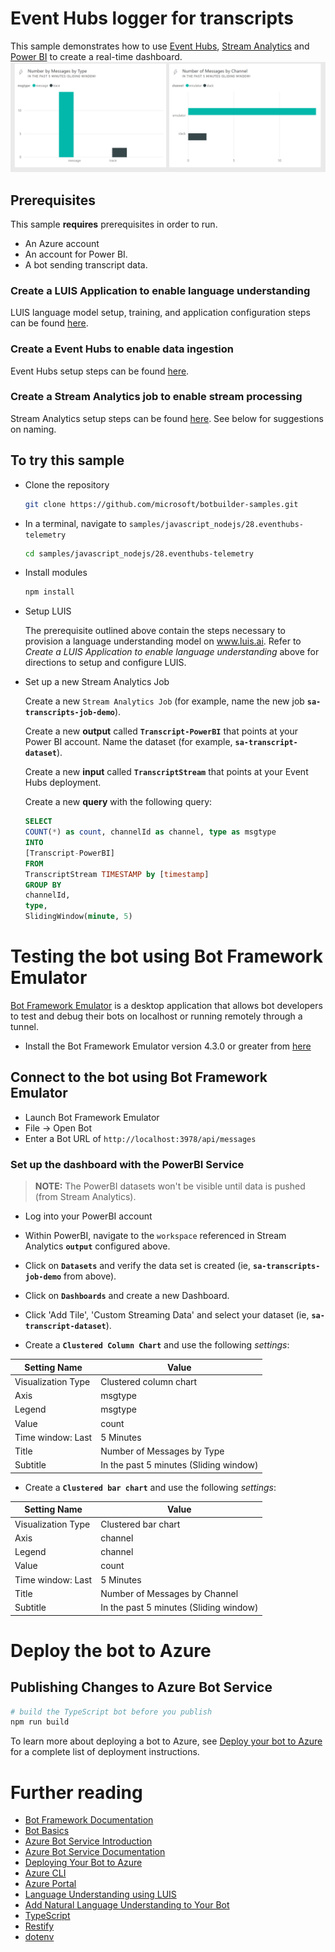 # Event Hubs logger for transcripts
This sample demonstrates how to use [Event Hubs][14], [Stream Analytics][15] and [Power BI][16] to create a real-time dashboard.
![Sample PoweBI Dashboard](images\sample_powerbi_dashboard.PNG)

## Prerequisites
This sample **requires** prerequisites in order to run.
- An Azure account
- An account for Power BI.
- A bot sending transcript data.

### Create a LUIS Application to enable language understanding
LUIS language model setup, training, and application configuration steps can be found [here][7].

### Create a Event Hubs to enable data ingestion
Event Hubs setup steps can be found [here][18]. 

### Create a Stream Analytics job to enable stream processing
Stream Analytics setup steps can be found [here][17].  See below for suggestions on naming.

## To try this sample
- Clone the repository
    ```bash
    git clone https://github.com/microsoft/botbuilder-samples.git
    ```
- In a terminal, navigate to `samples/javascript_nodejs/28.eventhubs-telemetry`
    ```bash
    cd samples/javascript_nodejs/28.eventhubs-telemetry
    ```
- Install modules
    ```bash
    npm install
    ```
- Setup LUIS

    The prerequisite outlined above contain the steps necessary to provision a language understanding model on www.luis.ai.  Refer to _Create a LUIS Application to enable language understanding_ above for directions to setup and configure LUIS.

- Set up a new Stream Analytics Job

  Create a new `Stream Analytics Job` (for example, name the new job **`sa-transcripts-job-demo`**).

  Create a new **output** called **`Transcript-PowerBI`** that points at your Power BI account.  Name the dataset (for example, **`sa-transcript-dataset`**).

  Create a new **input** called **`TranscriptStream`** that points at your Event Hubs deployment.

  Create a new **query** with the following query:

    ```sql
    SELECT
    COUNT(*) as count, channelId as channel, type as msgtype
    INTO
    [Transcript-PowerBI]
    FROM
    TranscriptStream TIMESTAMP by [timestamp]
    GROUP BY
    channelId,
    type,
    SlidingWindow(minute, 5) 
    ```

# Testing the bot using Bot Framework Emulator
[Bot Framework Emulator][5] is a desktop application that allows bot developers to test and debug their bots on localhost or running remotely through a tunnel.

- Install the Bot Framework Emulator version 4.3.0 or greater from [here][6]

## Connect to the bot using Bot Framework Emulator
- Launch Bot Framework Emulator
- File -> Open Bot
- Enter a Bot URL of `http://localhost:3978/api/messages`



### Set up the dashboard with the PowerBI Service

   >**NOTE:** The PowerBI datasets won't be visible until data is pushed (from Stream Analytics).

- Log into your PowerBI account

- Within PowerBI, navigate to the `workspace` referenced in Stream Analytics **`output`** configured above.

- Click on **`Datasets`** and verify the data set is created (ie, **`sa-transcripts-job-demo`** from above).

- Click on **`Dashboards`** and create a new Dashboard.

- Click 'Add Tile', 'Custom Streaming Data' and select your dataset (ie, **`sa-transcript-dataset`**).

- Create a **`Clustered Column Chart`** and use the following *settings*:


Setting Name | Value
------------ | ------------
Visualization Type | Clustered column chart
Axis | msgtype
Legend | msgtype
Value | count
Time window: Last | 5 Minutes
Title | Number of Messages by Type
Subtitle | In the past 5 minutes (Sliding window)

- Create a **`Clustered bar chart`** and use the following *settings*:


Setting Name | Value
------------ | -------------
Visualization Type | Clustered bar chart
Axis | channel
Legend | channel
Value | count
Time window: Last | 5 Minutes
Title | Number of Messages by Channel
Subtitle | In the past 5 minutes (Sliding window)



# Deploy the bot to Azure
## Publishing Changes to Azure Bot Service

```bash
# build the TypeScript bot before you publish
npm run build
```

To learn more about deploying a bot to Azure, see [Deploy your bot to Azure][40] for a complete list of deployment instructions.


# Further reading
- [Bot Framework Documentation][20]
- [Bot Basics][32]
- [Azure Bot Service Introduction][21]
- [Azure Bot Service Documentation][22]
- [Deploying Your Bot to Azure][40]
- [Azure CLI][7]
- [Azure Portal][10]
- [Language Understanding using LUIS][11]
- [Add Natural Language Understanding to Your Bot][12]
- [TypeScript][2]
- [Restify][30]
- [dotenv][31]

[1]: https://dev.botframework.com
[2]: https://www.typescriptlang.org
[3]: https://www.typescriptlang.org/#download-links
[4]: https://nodejs.org
[5]: https://github.com/microsoft/botframework-emulator
[6]: https://github.com/Microsoft/BotFramework-Emulator/releases
[7]: https://docs.microsoft.com/cli/azure/?view=azure-cli-latest
[8]: https://docs.microsoft.com/cli/azure/install-azure-cli?view=azure-cli-latest
[10]: https://portal.azure.com
[11]: https://www.luis.ai
[12]: https://docs.microsoft.com/en-us/azure/bot-service/bot-builder-howto-v4-luis?view=azure-bot-service-4.0&tabs=js#configure-your-bot-to-use-your-luis-app
[14]: https://azure.microsoft.com/services/event-hubs/
[15]: https://azure.microsoft.com/services/stream-analytics/
[16]: https://powerbi.microsoft.com/
[17]: https://docs.microsoft.com/azure/stream-analytics/stream-analytics-quick-create-portal
[18]: https://docs.microsoft.com/azure/event-hubs/event-hubs-create
[20]: https://docs.botframework.com
[21]: https://docs.microsoft.com/azure/bot-service/bot-service-overview-introduction?view=azure-bot-service-4.0
[22]: https://docs.microsoft.com/azure/bot-service/?view=azure-bot-service-4.0
[30]: https://www.npmjs.com/package/restify
[31]: https://www.npmjs.com/package/dotenv
[32]: https://docs.microsoft.com/azure/bot-service/bot-builder-basics?view=azure-bot-service-4.0
[40]: https://aka.ms/azuredeployment
